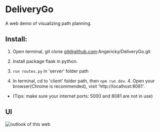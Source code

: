 # DeliveryGo
A web demo of visualizing path planning.

## Install:
1. Open terminal, git clone git@github.com:Angericky/DeliveryGo.git

2. Install package flask in python.  

3. `run routes.py` in 'server' folder path   

4. In terminal, cd to 'client' folder path, then `npm run dev`. 4. Open your browser(Chrome is recommended), visit 'http://localhost:8081'. 
- (Tips: make sure your internet ports: 5000 and 8081 are not in use)

## UI
![outlook of this web](https://github.com/Angericky/DeliveryGo/edit/master/outlook.png "outlook")
